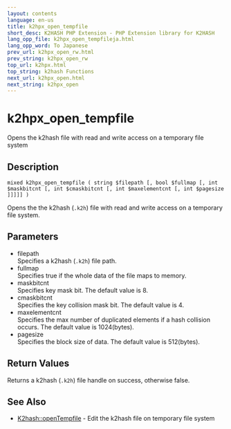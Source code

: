```yaml
---
layout: contents
language: en-us
title: k2hpx_open_tempfile
short_desc: K2HASH PHP Extension - PHP Extension library for K2HASH
lang_opp_file: k2hpx_open_tempfileja.html
lang_opp_word: To Japanese
prev_url: k2hpx_open_rw.html
prev_string: k2hpx_open_rw
top_url: k2hpx.html
top_string: k2hash Functions
next_url: k2hpx_open.html
next_string: k2hpx_open
---
```


# k2hpx_open_tempfile
Opens the k2hash file with read and write access on a temporary file system

## Description

```
mixed k2hpx_open_tempfile ( string $filepath [, bool $fullmap [, int $maskbitcnt [, int $cmaskbitcnt [, int $maxelementcnt [, int $pagesize ]]]]] )
```

Opens the the k2hash (`.k2h`) file with read and write access on a temporary file system. 

## Parameters
- filepath  
Specifies a k2hash (`.k2h`) file path.
- fullmap  
Specifies true if the whole data of the file maps to memory.
- maskbitcnt  
Specifies key mask bit. The default value is 8.
- cmaskbitcnt  
Specifies the key collision mask bit. The default value is 4.
- maxelementcnt  
Specifies the max number of duplicated elements if a hash collision occurs. The default value is 1024(bytes).
- pagesize  
Specifies the block size of data. The default value is 512(bytes).

## Return Values
Returns a k2hash (`.k2h`) file handle on success, otherwise false. 

## See Also
- [K2hash::openTempfile](k2h_opentempfile.html) - Edit the k2hash file on temporary file system
